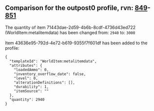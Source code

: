 ## Comparison for the outpost0 profile, rvn: [849](https://github.com/PRO100KatYT/FortniteProfileRevisions/tree/main/profiles/outpost0/849%20outpost0.json)-[851](https://github.com/PRO100KatYT/FortniteProfileRevisions/tree/main/profiles/outpost0/851%20outpost0.json)

The quantity of item 71443dae-2d59-4b6b-8cdf-4736d43ed722 (WorldItem:metalitemdata) has been changed from: `2940` to: `3000`
<br><br>
Item 43636e95-792d-4e72-b619-9355f7f601df has been added to the profile:

```
{
  "templateId": "WorldItem:metalitemdata",
  "attributes": {
    "loadedAmmo": 0,
    "inventory_overflow_date": false,
    "level": 0,
    "alterationDefinitions": [],
    "durability": 1,
    "itemSource": ""
  },
  "quantity": 2940
}
```

<br><br>
